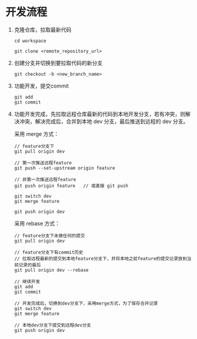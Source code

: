 # 开发流程

1. 克隆仓库，拉取最新代码

   ```shell
   cd workspace
   
   git clone <remote_repository_url>
   ```

2. 创建分支并切换到要拉取代码的新分支

   ```shell
   git checkout -b <new_branch_name>
   ```

3. 功能开发，提交commit

   ```shell
   git add 
   git commit
   ```

4. 功能开发完成，先拉取远程仓库最新的代码到本地开发分支，若有冲突，则解决冲突，解决完成后，合并到本地 dev 分支，最后推送到远程的 dev 分支。

   采用 merge 方式：

   ```shell
   // feature分支下
   git pull origin dev
   
   // 第一次推送远程feature
   git push --set-upstream origin feature
   
   // 非第一次推送远程feature
   git push origin feature   // 或直接 git push
   
   git switch dev
   git merge feature
   
   git push origin dev
   ```

   采用 rebase 方式：

   ```shell
   // feature分支下未做任何的提交
   git pull origin dev
   
   // feature分支下有commit历史
   // 拉取远程最新的提交到本地feature分支下，并将本地之前feature的提交记录放到当前记录的最后
   git pull origin dev --rebase 
   
   // 继续开发
   git add 
   git commit
   
   // 开发完成后，切换到dev分支下，采用merge方式，为了保存合并记录
   git switch dev
   git merge feature
   
   // 本地dev分支下提交到远程dev分支
   git push origin dev
   ```

   